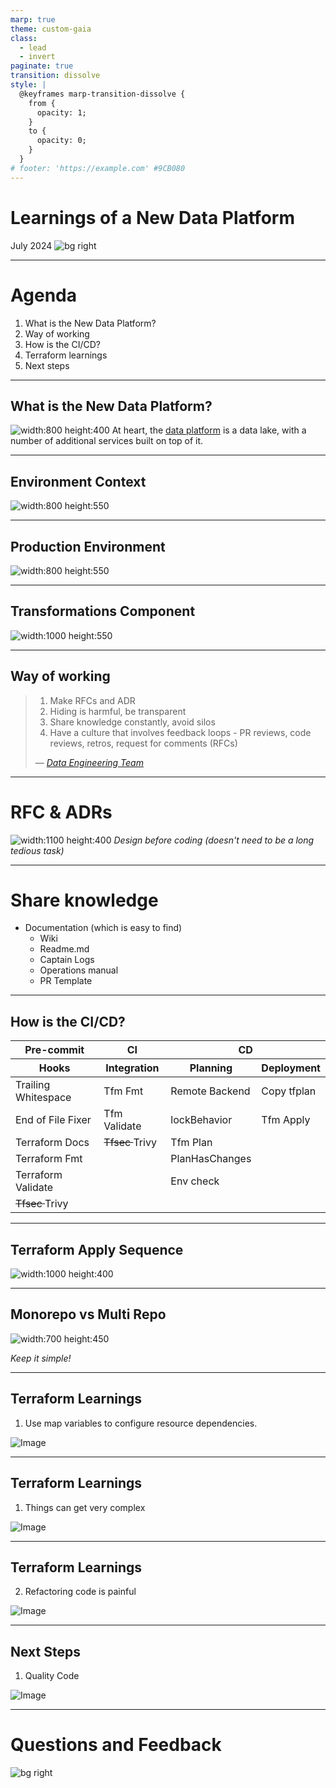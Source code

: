 ```yaml
---
marp: true
theme: custom-gaia
class:
  - lead
  - invert
paginate: true
transition: dissolve
style: |
  @keyframes marp-transition-dissolve {
    from {
      opacity: 1;
    }
    to {
      opacity: 0;
    }
  }
# footer: 'https://example.com' #9CB080
---
```

<!-- _class: lead invert -->
<!-- _backgroundColor:  #9CB080 -->
<!-- _footer: Data Team @ TBAuctions -->

# Learnings of a New Data Platform
July 2024
![bg right](./img/tbauctions-logo.png)

---

<!-- _class: invert -->
<!-- _backgroundColor: #260F1C -->

# Agenda


1. What is the New Data Platform?
1. Way of working
1. How is the CI/CD?
1. Terraform learnings 
1. Next steps


---

<!-- _class: lead -->

## What is the New Data Platform?
<!-- Can also do a multiline
comment that will show in notes -->

![width:800 height:400](./img/data-platform-system_context.png)
At heart, the [data platform](https://www.notion.so/tbauctions/Data-Platform-Architecture-bfab95f56f394cc4b7b9e9d0ef7eafd7?pvs=4#eef2c1caeca04e1ab7b98dcce24079f7) is a data lake, with a number of additional services built on top of it.
<!-- _footer: C4 Architecture - System View -->
---
<!-- _class: lead-->

## Environment Context
![width:800 height:550](./img/data-platform-environment_context.png)

<!-- _footer: C4 Architecture - System View -->

---
<!-- _class: lead-->

## Production Environment
![width:800 height:550](./img/data-platform-container_context_data_prod.png)

<!-- _footer: C4 Architecture - Container View -->

---
<!-- _class: lead-->

## Transformations Component
![width:1000 height:550](./img/data-platform-component_transformation.png)

<!-- _footer: C4 Architecture - Component View -->

---
<!-- _class: lead invert -->



## Way of working
<!-- _backgroundColor: #260F1C -->

>1. Make RFCs and ADR
>1. Hiding is harmful, be transparent
>1. Share knowledge constantly, avoid silos
>1. Have a culture that involves feedback loops - PR reviews, code reviews, retros, request for comments (RFCs)
>
> — *[Data Engineering Team](https://www.notion.so/tbauctions/Engineering-ac362ef5bd78478f9c9f728698b1a3b6?pvs=4)*

---

<!-- _class: default -->

# RFC & ADRs
![width:1100 height:400](./img/data-platform-learnings_slides_excalidraw_rfc_adr.png)
*Design before coding (doesn't need to be a long tedious task)*


---

<!-- _class: invert -->
<!-- _backgroundColor: #260F1C -->
<!-- _footer: Way of Working -->

# Share knowledge

- Documentation (which is easy to find)
  - Wiki
  - Readme.md
  - Captain Logs
  - Operations manual
  - PR Template

---
<!-- _class: lead -->

## How is the CI/CD?


<table>
<thead>
<tr><th >Pre-commit</th><th >CI</th><th colspan="2">CD</th></tr>
</thead>
<thead >
<tr><th class="second-header">Hooks</th><th class="second-header">Integration</th><th class="second-header">Planning</th><th class="second-header">Deployment</th></tr>
</thead>
<tbody>
<tr><td>Trailing Whitespace</td><td>Tfm Fmt</td><td> Remote Backend </td><td> Copy tfplan </td></tr>
<tr><td>End of File Fixer</td><td>Tfm Validate</td><td> lockBehavior  </td><td> Tfm Apply </td></tr>
<tr><td>Terraform Docs</td><td><del> Tfsec </del> Trivy </td><td> Tfm Plan</td><td>  </td></tr>
<tr><td>Terraform Fmt</td><td> </td><td> PlanHasChanges </td><td>  </td></tr>
<tr><td>Terraform Validate</td><td> </td><td> Env check </td><td>  </td></tr>
<tr><td><del> Tfsec </del>  Trivy </td><td> </td><td> </td><td>  </td></tr>
</tbody>
</table>

<!-- _footer: CI/CD Infrastructure -->

---

<!-- _class: lead -->

## Terraform Apply Sequence

![width:1000 height:400](./img/data-platform-terraform-apply.png)
<!-- _footer: CI/CD Infrastructure -->


---

<!-- class: lead -->
## Monorepo vs Multi Repo
<!-- Can also do a multiline
comment that will show in notes -->
![width:700 height:450](./img/mono_vs_multi.png)

*Keep it simple!*

---

<!-- class: invert  -->
<!-- _backgroundColor: #260F1C -->

## Terraform Learnings
1. Use map variables to configure resource dependencies.

![Image](https://picsum.photos/600/400)


---

<!-- class: invert  -->
<!-- _backgroundColor: #260F1C -->

## Terraform Learnings
1. Things can get very complex

![Image](https://picsum.photos/600/400)

---


<!-- class: invert  -->
<!-- _backgroundColor: #260F1C -->

## Terraform Learnings
2. Refactoring code is painful

![Image](https://picsum.photos/600/400)

---


<!-- class: default  -->

## Next Steps
1. Quality Code

![Image](https://picsum.photos/600/400)

---

<!-- _class: lead invert -->
<!-- _backgroundColor:  #9CB080 -->
<!-- _footer: Data Team @ TBAuctions -->

# Questions and Feedback

![bg right](https://picsum.photos/1000/1000)
